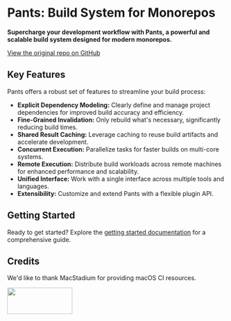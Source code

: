# Pants: Build System for Monorepos

**Supercharge your development workflow with Pants, a powerful and scalable build system designed for modern monorepos.**

[View the original repo on GitHub](https://github.com/pantsbuild/pants)

## Key Features

Pants offers a robust set of features to streamline your build process:

*   **Explicit Dependency Modeling:** Clearly define and manage project dependencies for improved build accuracy and efficiency.
*   **Fine-Grained Invalidation:** Only rebuild what's necessary, significantly reducing build times.
*   **Shared Result Caching:** Leverage caching to reuse build artifacts and accelerate development.
*   **Concurrent Execution:** Parallelize tasks for faster builds on multi-core systems.
*   **Remote Execution:** Distribute build workloads across remote machines for enhanced performance and scalability.
*   **Unified Interface:** Work with a single interface across multiple tools and languages.
*   **Extensibility:** Customize and extend Pants with a flexible plugin API.

## Getting Started

Ready to get started? Explore the [getting started documentation](https://www.pantsbuild.org/stable/docs/getting-started) for a comprehensive guide.

## Credits

We'd like to thank MacStadium for providing macOS CI resources.

<img width="150" height="61" src="https://uploads-ssl.webflow.com/5ac3c046c82724970fc60918/5c019d917bba312af7553b49_MacStadium-developerlogo.png">